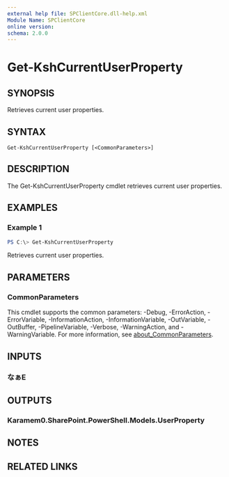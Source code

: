 ```yaml
---
external help file: SPClientCore.dll-help.xml
Module Name: SPClientCore
online version:
schema: 2.0.0
---
```


# Get-KshCurrentUserProperty

## SYNOPSIS
Retrieves current user properties.

## SYNTAX

```
Get-KshCurrentUserProperty [<CommonParameters>]
```

## DESCRIPTION
The Get-KshCurrentUserProperty cmdlet retrieves current user properties.

## EXAMPLES

### Example 1
```powershell
PS C:\> Get-KshCurrentUserProperty
```

Retrieves current user properties.

## PARAMETERS

### CommonParameters
This cmdlet supports the common parameters: -Debug, -ErrorAction, -ErrorVariable, -InformationAction, -InformationVariable, -OutVariable, -OutBuffer, -PipelineVariable, -Verbose, -WarningAction, and -WarningVariable. For more information, see [about_CommonParameters](http://go.microsoft.com/fwlink/?LinkID=113216).

## INPUTS

### なぁE

## OUTPUTS

### Karamem0.SharePoint.PowerShell.Models.UserProperty

## NOTES

## RELATED LINKS
